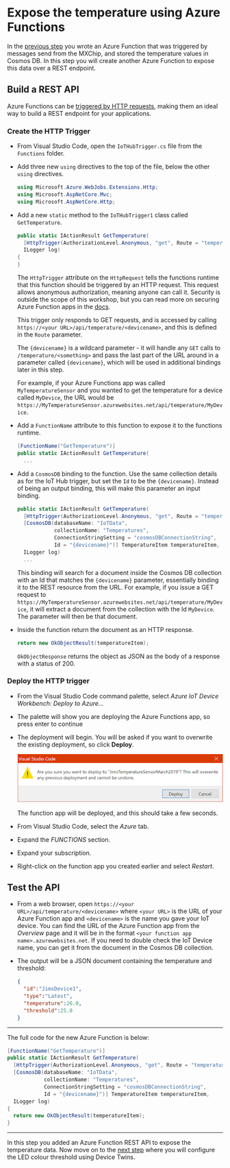 # Expose the temperature using Azure Functions

In the [previous step](./StoreTheTemperature.md) you wrote an Azure Function that was triggered by messages send from the MXChip, and stored the temperature values in Cosmos DB. In this step you will create another Azure Function to expose this data over a REST endpoint.

## Build a REST API

Azure Functions can be [triggered by HTTP requests](https://docs.microsoft.com/azure/azure-functions/functions-bindings-http-webhook/?WT.mc_id=academic-7372-jabenn), making them an ideal way to build a REST endpoint for your applications.

### Create the HTTP Trigger

* From Visual Studio Code, open the `IoTHubTrigger.cs` file from the `Functions` folder.
* Add three new `using` directives to the top of the file, below the other `using` directives.

  ```cs
  using Microsoft.Azure.WebJobs.Extensions.Http;
  using Microsoft.AspNetCore.Mvc;
  using Microsoft.AspNetCore.Http;
  ```

* Add a new `static` method to the `IoTHubTrigger1` class called `GetTemperature`.

  ```cs
  public static IActionResult GetTemperature(
    [HttpTrigger(AuthorizationLevel.Anonymous, "get", Route = "temperature/{devicename}")] HttpRequest req,
    ILogger log)
  {
  }
  ```

  The `HttpTrigger` attribute on the `HttpRequest` tells the functions runtime that this function should be triggered by an HTTP request. This request allows anonymous authorization, meaning anyone can call it. Security is outside the scope of this workshop, but you can read more on securing Azure Function apps in the [docs](https://docs.microsoft.com/azure/azure-functions/functions-bindings-http-webhook#trigger---usage?WT.mc_id=academic-7372-jabenn).

  This trigger only responds to GET requests, and is accessed by calling `https://<your URL>/api/temperature/<devicename>`, and this is defined in the `Route` parameter.

  The `{devicename}` is a wildcard parameter - it will handle any `GET` calls to `/temperature/<something>` and pass the last part of the URL around in a parameter called `{devicename}`, which will be used in additional bindings later in this step.
  
  For example, if your Azure Functions app was called `MyTemperatureSensor` and you wanted to get the temperature for a device called `MyDevice`, the URL would be `https://MyTemperatureSensor.azurewebsites.net/api/temperature/MyDevice`.

* Add a `FunctionName` attribute to this function to expose it to the functions runtime.

  ```cs
  [FunctionName("GetTemperature")]
  public static IActionResult GetTemperature(
    ...
  ```

* Add a `CosmosDB` binding to the function. Use the same collection details as for the IoT Hub trigger, but set the `Id` to be the `{devicename}`. Instead of being an output binding, this will make this parameter an input binding.

  ```cs
  public static IActionResult GetTemperature(
    [HttpTrigger(AuthorizationLevel.Anonymous, "get", Route = "temperature/{devicename}")] HttpRequest req,
    [CosmosDB(databaseName: "IoTData",
              collectionName: "Temperatures",
              ConnectionStringSetting = "cosmosDBConnectionString",
              Id = "{devicename}")] TemperatureItem temperatureItem,
    ILogger log)
    ...
  ```

  This binding will search for a document inside the Cosmos DB collection with an Id that matches the `{devicename}` parameter, essentially binding it to the REST resource from the URL. For example, if you issue a GET request to `https://MyTemperatureSensor.azurewebsites.net/api/temperature/MyDevice`, it will extract a document from the collection with the Id `MyDevice`. The parameter will then be that document.

* Inside the function return the document as an HTTP response.

  ```cs
  return new OkObjectResult(temperatureItem);
  ```

  `OkObjectResponse` returns the object as JSON as the body of a response with a status of 200.

### Deploy the HTTP trigger

* From the Visual Studio Code command palette, select *Azure IoT Device Workbench: Deploy to Azure...*
* The palette will show you are deploying the Azure Functions app, so press enter to continue
* The deployment will begin. You will be asked if you want to overwrite the existing deployment, so click **Deploy**.
  
  ![The dialog box asking if you want to overwrite the existing Azure Functions app](../Images/OverwriteFunctionApp.png)

  The function app will be deployed, and this should take a few seconds.

* From Visual Studio Code, select the *Azure* tab.

* Expand the *FUNCTIONS* section.

* Expand your subscription.

* Right-click on the function app you created earlier and select *Restart*.

## Test the API

* From a web browser, open `https://<your URL>/api/temperature/<devicename>` where `<your URL>` is the URL of your Azure Function app and `<devicename>` is the name you gave your IoT device. You can find the URL of the Azure Function app from the *Overview* page and it will be in the format `<your function app name>.azurewebsites.net`. If you need to double check the IoT Device name, you can get it from the document in the Cosmos DB collection.
* The output will be a JSON document containing the temperature and threshold:

  ```json
  {
    "id":"JimsDevice1",
    "type":"Latest",
    "temperature":26.0,
    "threshold":25.0
  }
  ```

<hr>

The full code for the new Azure Function is below:

```cs
[FunctionName("GetTemperature")]
public static IActionResult GetTemperature(
  [HttpTrigger(AuthorizationLevel.Anonymous, "get", Route = "temperature/{devicename}")] HttpRequest req,
  [CosmosDB(databaseName: "IoTData",
            collectionName: "Temperatures",
            ConnectionStringSetting = "cosmosDBConnectionString",
            Id = "{devicename}")] TemperatureItem temperatureItem,
  ILogger log)
{
  return new OkObjectResult(temperatureItem);
}
```

<hr>

In this step you added an Azure Function REST API to expose the temperature data. Now move on to the [next step](./ControlTheLEDThreshold.md) where you will configure the LED colour threshold using Device Twins.
